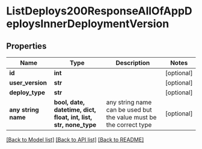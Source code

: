 # ListDeploys200ResponseAllOfAppDeploysInnerDeploymentVersion


## Properties
Name | Type | Description | Notes
------------ | ------------- | ------------- | -------------
**id** | **int** |  | [optional] 
**user_version** | **str** |  | [optional] 
**deploy_type** | **str** |  | [optional] 
**any string name** | **bool, date, datetime, dict, float, int, list, str, none_type** | any string name can be used but the value must be the correct type | [optional]

[[Back to Model list]](../README.md#documentation-for-models) [[Back to API list]](../README.md#documentation-for-api-endpoints) [[Back to README]](../README.md)


